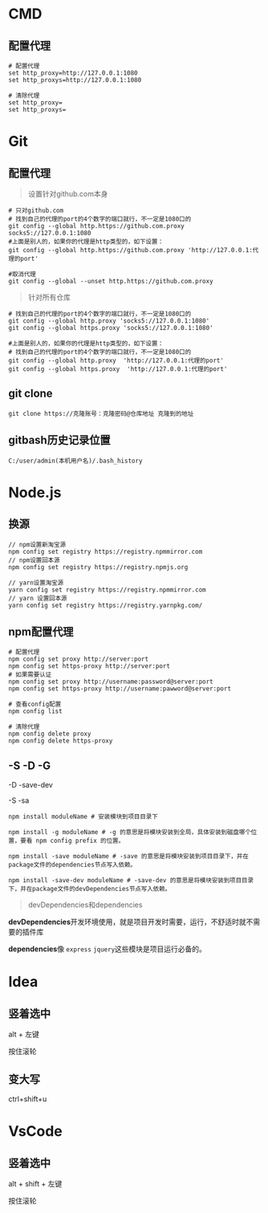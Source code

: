 # CMD

## 配置代理

```shell
# 配置代理
set http_proxy=http://127.0.0.1:1080
set http_proxys=http://127.0.0.1:1080

# 清除代理
set http_proxy=
set http_proxys=
```



# Git

## 配置代理
> 设置针对github.com本身
```shell
# 只对github.com
# 找到自己的代理的port的4个数字的端口就行，不一定是1080口的
git config --global http.https://github.com.proxy socks5://127.0.0.1:1080
#上面是别人的，如果你的代理是http类型的，如下设置：
git config --global http.https://github.com.proxy 'http://127.0.0.1:代理的port'

#取消代理
git config --global --unset http.https://github.com.proxy
```

> 针对所有仓库
```shell
# 找到自己的代理的port的4个数字的端口就行，不一定是1080口的
git config --global http.proxy 'socks5://127.0.0.1:1080'
git config --global https.proxy 'socks5://127.0.0.1:1080'

#上面是别人的，如果你的代理是http类型的，如下设置：
# 找到自己的代理的port的4个数字的端口就行，不一定是1080口的
git config --global http.proxy  'http://127.0.0.1:代理的port'
git config --global https.proxy  'http://127.0.0.1:代理的port'

```

## git clone

```shell
git clone https://克隆账号：克隆密码@仓库地址 克隆到的地址
```



## gitbash历史记录位置

```shell
C:/user/admin(本机用户名)/.bash_history
```



# Node.js

## 换源

```shell
// npm设置新淘宝源
npm config set registry https://registry.npmmirror.com
// npm设置回本源
npm config set registry https://registry.npmjs.org

// yarn设置淘宝源
yarn config set registry https://registry.npmmirror.com
// yarn 设置回本源
yarn config set registry https://registry.yarnpkg.com/
```



## npm配置代理

```shell
# 配置代理
npm config set proxy http://server:port
npm config set https-proxy http://server:port
# 如果需要认证
npm config set proxy http://username:password@server:port
npm config set https-proxy http://username:pawword@server:port

# 查看config配置
npm config list

# 清除代理
npm config delete proxy
npm config delete https-proxy
```

## -S -D -G

-D -save-dev

-S -sa

```shell
npm install moduleName # 安装模块到项目目录下
 
npm install -g moduleName # -g 的意思是将模块安装到全局，具体安装到磁盘哪个位置，要看 npm config prefix 的位置。
 
npm install -save moduleName # -save 的意思是将模块安装到项目目录下，并在package文件的dependencies节点写入依赖。
 
npm install -save-dev moduleName # -save-dev 的意思是将模块安装到项目目录下，并在package文件的devDependencies节点写入依赖。
```

> devDependencies和dependencies 

**devDependencies**开发环境使用，就是项目开发时需要，运行，不舒适时就不需要的插件库

**dependencies**像 `express` `jquery`这些模块是项目运行必备的。





# Idea

## 竖着选中

alt + 左键

按住滚轮

## 变大写

ctrl+shift+u

# VsCode

## 竖着选中

alt + shift + 左键

按住滚轮
